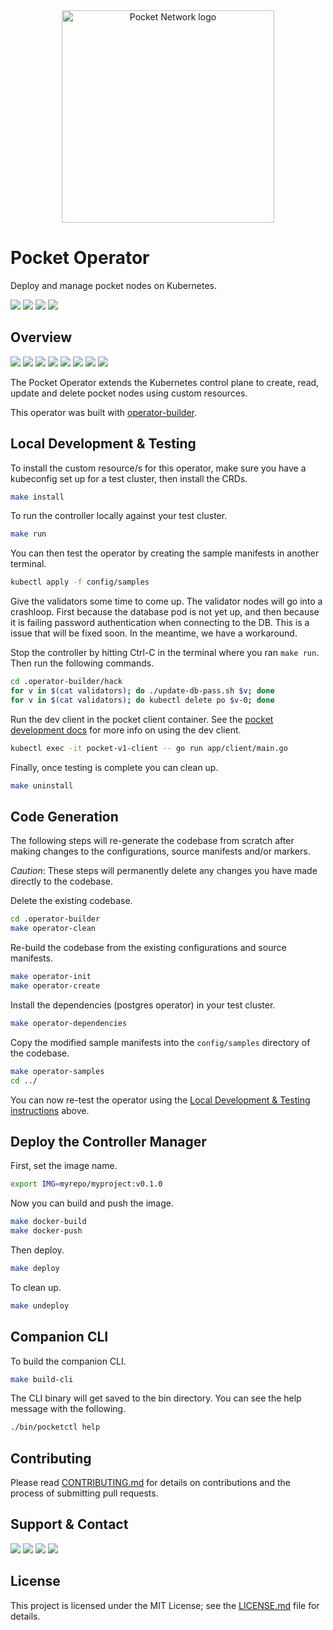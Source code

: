 <div align="center">
  <a href="https://www.pokt.network">
    <img src="https://user-images.githubusercontent.com/16605170/74199287-94f17680-4c18-11ea-9de2-b094fab91431.png" alt="Pocket Network logo" width="340"/>
  </a>
</div>

# Pocket Operator

Deploy and manage pocket nodes on Kubernetes.

<div>
  <a  href="https://godoc.org/github.com/pokt-network/pocket-core"><img src="https://img.shields.io/badge/godoc-reference-blue.svg"/></a>
  <a  href="https://goreportcard.com/report/github.com/pokt-network/pocket-core"><img src="https://goreportcard.com/badge/github.com/pokt-network/pocket-core"/></a>
  <a href="https://golang.org"><img  src="https://img.shields.io/badge/golang-v1.11-red.svg"/></a>
  <a  href="https://github.com/tools/godep" ><img src="https://img.shields.io/badge/godep-dependency-71a3d9.svg"/></a>
</div>

## Overview

<div>
    <a  href="https://github.com/pokt-network/pocket-core/releases"><img src="https://img.shields.io/github/release-pre/pokt-network/pocket-core.svg"/></a>
    <a href="https://circleci.com/gh/pokt-network/pocket-core/tree/staging"><img src="https://circleci.com/gh/pokt-network/pocket-core/tree/staging.svg?style=svg"/></a>
    <a  href="https://github.com/pokt-network/pocket-core/pulse"><img src="https://img.shields.io/github/contributors/pokt-network/pocket-core.svg"/></a>
    <a href="https://opensource.org/licenses/MIT"><img src="https://img.shields.io/badge/License-MIT-blue.svg"/></a>
    <a href="https://github.com/pokt-network/pocket-core/pulse"><img src="https://img.shields.io/github/last-commit/pokt-network/pocket-core.svg"/></a>
    <a href="https://github.com/pokt-network/pocket-core/pulls"><img src="https://img.shields.io/github/issues-pr/pokt-network/pocket-core.svg"/></a>
    <a href="https://github.com/pokt-network/pocket-core/releases"><img src="https://img.shields.io/badge/platform-linux%20%7C%20windows%20%7C%20macos-pink.svg"/></a>
    <a href="https://github.com/pokt-network/pocket-core/issues"><img src="https://img.shields.io/github/issues-closed/pokt-network/pocket-core.svg"/></a>
</div>

The Pocket Operator extends the Kubernetes control plane to create, read, update
and delete pocket nodes using custom resources.

This operator was built with
[operator-builder](https://github.com/nukleros/operator-builder).

## Local Development & Testing

To install the custom resource/s for this operator, make sure you have a
kubeconfig set up for a test cluster, then install the CRDs.

```bash
make install
```

To run the controller locally against your test cluster.

```bash
make run
```

You can then test the operator by creating the sample manifests in another
terminal.

```bash
kubectl apply -f config/samples
```

Give the validators some time to come up.  The validator nodes will go into a
crashloop.  First because the database pod is not yet up, and then because it is
failing password authentication when connecting to the DB.  This is a issue that
will be fixed soon.  In the meantime, we have a workaround.

Stop the controller by hitting Ctrl-C in the terminal where you ran `make run`.
Then run the following commands.

```bash
cd .operator-builder/hack
for v in $(cat validators); do ./update-db-pass.sh $v; done
for v in $(cat validators); do kubectl delete po $v-0; done
```

Run the dev client in the pocket client container.  See the [pocket development
docs](https://github.com/pokt-network/pocket/tree/main/docs/development#running-localnet)
for more info on using the dev client.

```bash
kubectl exec -it pocket-v1-client -- go run app/client/main.go
```

Finally, once testing is complete you can clean up.

```bash
make uninstall
```

## Code Generation

The following steps will re-generate the codebase from scratch after making
changes to the configurations, source manifests and/or markers.

*Caution*: These steps will permanently delete any changes you have made
directly to the codebase.

Delete the existing codebase.

```bash
cd .operator-builder
make operator-clean
```

Re-build the codebase from the existing configurations and source manifests.

```bash
make operator-init
make operator-create
```

Install the dependencies (postgres operator) in your test cluster.

```bash
make operator-dependencies
```

Copy the modified sample manifests into the `config/samples` directory of the
codebase.

```bash
make operator-samples
cd ../
```

You can now re-test the operator using the [Local Development & Testing
instructions](#local-development-&-testing) above.

## Deploy the Controller Manager

First, set the image name.

```bash
export IMG=myrepo/myproject:v0.1.0
```

Now you can build and push the image.

```bash
make docker-build
make docker-push
```

Then deploy.

```bash
make deploy
```

To clean up.

```bash
make undeploy
```

## Companion CLI

To build the companion CLI.

```bash
make build-cli
```

The CLI binary will get saved to the bin directory.  You can see the help
message with the following.

```bash
./bin/pocketctl help
```

## Contributing

Please read [CONTRIBUTING.md](https://github.com/pokt-network/repo-template/blob/master/CONTRIBUTING.md) for details on contributions and the process of submitting pull requests.

## Support & Contact

<div>
  <a  href="https://twitter.com/poktnetwork" ><img src="https://img.shields.io/twitter/url/http/shields.io.svg?style=social"></a>
  <a href="https://t.me/POKTnetwork"><img src="https://img.shields.io/badge/Telegram-blue.svg"></a>
  <a href="https://www.facebook.com/POKTnetwork" ><img src="https://img.shields.io/badge/Facebook-red.svg"></a>
  <a href="https://research.pokt.network"><img src="https://img.shields.io/discourse/https/research.pokt.network/posts.svg"></a>
</div>

## License

This project is licensed under the MIT License; see the [LICENSE.md](LICENSE.md) file for details.

